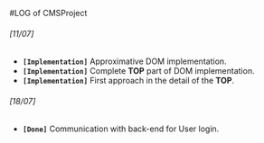 #LOG of CMSProject

###### [11/07]
* __`[Implementation]`__ Approximative DOM implementation.
* __`[Implementation]`__ Complete __TOP__ part of DOM implementation.
* __`[Implementation]`__ First approach in the detail of the __TOP__.
###### [18/07]
* __`[Done]`__ Communication with back-end for User login.

